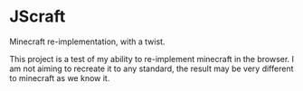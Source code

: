JScraft
=======

Minecraft re-implementation, with a twist.

This project is a test of my ability to re-implement minecraft in the browser. I am not aiming to recreate it to any standard, the result may be very different to minecraft as we know it.

